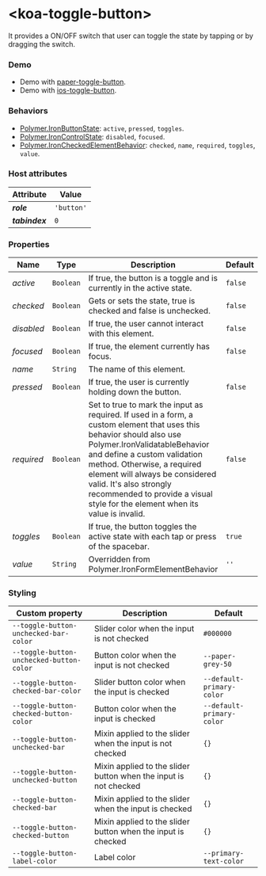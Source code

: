 # &lt;koa-toggle-button&gt;

It provides a ON/OFF switch that user can toggle the state by tapping or by dragging the switch.

### Demo

* Demo with [paper-toggle-button](https://elements.polymer-project.org/elements/paper-toggle-button?view=demo).
* Demo with [ios-toggle-button](https://kingofapp.github.io/ios-toggle-button).

### Behaviors

* [Polymer.IronButtonState](https://elements.polymer-project.org/elements/iron-behaviors?active=Polymer.IronButtonState): `active`, `pressed`, `toggles`.
* [Polymer.IronControlState](https://elements.polymer-project.org/elements/iron-behaviors?active=Polymer.IronControlState): `disabled`, `focused`.
* [Polymer.IronCheckedElementBehavior](https://elements.polymer-project.org/elements/iron-checked-element-behavior): `checked`, `name`, `required`, `toggles`, `value`.

### Host attributes

Attribute | Value
----------|------
***role*** | `'button'`
***tabindex*** | `0`

### Properties

Name | Type | Description | Default
-----|------|-------------|--------
*active* | `Boolean` | If true, the button is a toggle and is currently in the active state. | `false`
*checked* | `Boolean` | Gets or sets the state, true is checked and false is unchecked. | `false`
*disabled* | `Boolean` | If true, the user cannot interact with this element. | `false`
*focused* | `Boolean` | If true, the element currently has focus. | `false`
*name* | `String` | The name of this element. |
*pressed* | `Boolean` | If true, the user is currently holding down the button. | `false`
*required* | `Boolean` | Set to true to mark the input as required. If used in a form, a custom element that uses this behavior should also use Polymer.IronValidatableBehavior and define a custom validation method. Otherwise, a required element will always be considered valid. It's also strongly recommended to provide a visual style for the element when its value is invalid. | `false`
*toggles* | `Boolean` | If true, the button toggles the active state with each tap or press of the spacebar. | `true`
*value* | `String` | Overridden from Polymer.IronFormElementBehavior | `''`

### Styling

Custom property | Description | Default
----------------|-------------|--------
`--toggle-button-unchecked-bar-color` | Slider color when the input is not checked | `#000000`
`--toggle-button-unchecked-button-color` | Button color when the input is not checked | `--paper-grey-50`
`--toggle-button-checked-bar-color` | Slider button color when the input is checked | `--default-primary-color`
`--toggle-button-checked-button-color` | Button color when the input is checked | `--default-primary-color`
`--toggle-button-unchecked-bar` | Mixin applied to the slider when the input is not checked | `{}`
`--toggle-button-unchecked-button` | Mixin applied to the slider button when the input is not checked | `{}`
`--toggle-button-checked-bar` | Mixin applied to the slider when the input is checked | `{}`
`--toggle-button-checked-button` | Mixin applied to the slider button when the input is checked | `{}`
`--toggle-button-label-color` | Label color | `--primary-text-color`
